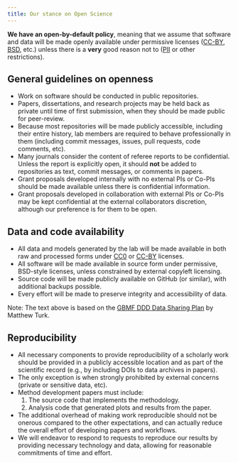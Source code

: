 ```yaml
---
title: Our stance on Open Science
---
```


**We have an open-by-default policy**, meaning that we assume that software and
data will be made openly available under permissive licenses
([CC-BY](https://creativecommons.org/licenses/by/4.0),
[BSD](https://opensource.org/licenses/BSD-3-Clause), etc.)
unless there is a  **very** good reason not to
([PII](https://en.wikipedia.org/wiki/Personally_identifiable_information) or
other restrictions).

## General guidelines on openness

* Work on software should be conducted in public repositories.
* Papers, dissertations, and research projects may be held back as private
  until time of first submission, when they should be made public for
  peer-review.
* Because most repositories will be made publicly accessible, including their
  entire history, lab members are required to behave professionally in them
  (including commit messages, issues, pull requests, code comments, etc).
* Many journals consider the content of referee reports to be confidential.
  Unless the report is explicitly open, it should **not** be added to
  repositories as text, commit messages, or comments in papers.
* Grant proposals developed internally with no external PIs or Co-PIs should be
  made available unless there is confidential information.
* Grant proposals developed in collaboration with external PIs or Co-PIs may be
  kept confidential at the external collaborators discretion, although our
  preference is for them to be open.

## Data and code availability

* All data and models generated by the lab will be made available in both raw
  and processed forms under
  [CC0](https://creativecommons.org/publicdomain/zero/1.0/) or
  [CC-BY](https://creativecommons.org/licenses/by/4.0) licenses.
* All software will be made available in source form under permissive,
  BSD-style licenses, unless constrained by external copyleft licensing.
* Source code will be made publicly available on GitHub (or similar),
  with additional backups possible.
* Every effort will be made to preserve integrity and accessibility of data.

<div class="callout callout-note">
<p>
<span class="callout-title">
<i class="fas fa-info-circle me-1" aria-hidden="true"></i>
Note:
</span>
The text above is based on the
<a href="https://doi.org/10.6084/m9.figshare.1293561">GBMF DDD Data Sharing Plan</a>
by Matthew Turk.
</p>
</div>

## Reproducibility

* All necessary components to provide reproducibility of a scholarly work
  should be provided in a publicly accessible location and as part of the
  scientific record (e.g., by including DOIs to data archives in papers).
* The only exception is when strongly prohibited by external concerns (private
  or sensitive data, etc).
* Method development papers must include:
  1. The source code that implements the methodology.
  1. Analysis code that generated plots and results from the paper.
* The additional overhead of making work reproducible should not be onerous
  compared to the other expectations, and can actually reduce the overall
  effort of developing papers and workflows.
* We will endeavor to respond to requests to reproduce our results by providing
  necessary technology and data, allowing for reasonable commitments of time
  and effort.
